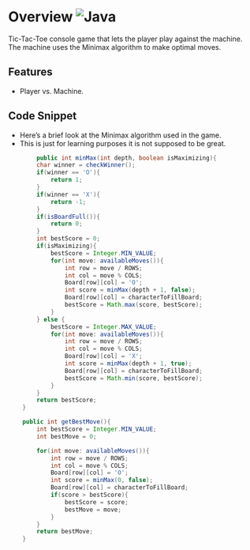 # Overview ![Java](https://img.shields.io/badge/java-%23ED8B00.svg?style=for-the-badge&logo=openjdk&logoColor=white)

Tic-Tac-Toe console game that lets the player play against the machine. The machine uses the Minimax algorithm to make optimal moves.

## Features
- Player vs. Machine.

## Code Snippet
- Here’s a brief look at the Minimax algorithm used in the game.
- This is just for learning purposes it is not supposed to be great.
    
```java    
        public int minMax(int depth, boolean isMaximizing){
        char winner = checkWinner();
        if(winner == 'O'){
            return 1;
        }
        if(winner == 'X'){
            return -1;
        }
        if(isBoardFull()){
            return 0;
        }
        int bestScore = 0;
        if(isMaximizing){
            bestScore = Integer.MIN_VALUE;
            for(int move: availableMoves()){
                int row = move / ROWS;
                int col = move % COLS;
                Board[row][col] = 'O';
                int score = minMax(depth + 1, false);
                Board[row][col] = characterToFillBoard;
                bestScore = Math.max(score, bestScore);
            }
        } else {
            bestScore = Integer.MAX_VALUE;
            for(int move: availableMoves()){
                int row = move / ROWS;
                int col = move % COLS;
                Board[row][col] = 'X';
                int score = minMax(depth + 1, true);
                Board[row][col] = characterToFillBoard;
                bestScore = Math.min(score, bestScore);
            }
        }
        return bestScore;
    }

    public int getBestMove(){
        int bestScore = Integer.MIN_VALUE;
        int bestMove = 0;

        for(int move: availableMoves()){
            int row = move / ROWS;
            int col = move % COLS;
            Board[row][col] = 'O';
            int score = minMax(0, false);
            Board[row][col] = characterToFillBoard;
            if(score > bestScore){
                bestScore = score;
                bestMove = move;
            }
        }
        return bestMove;
    }

